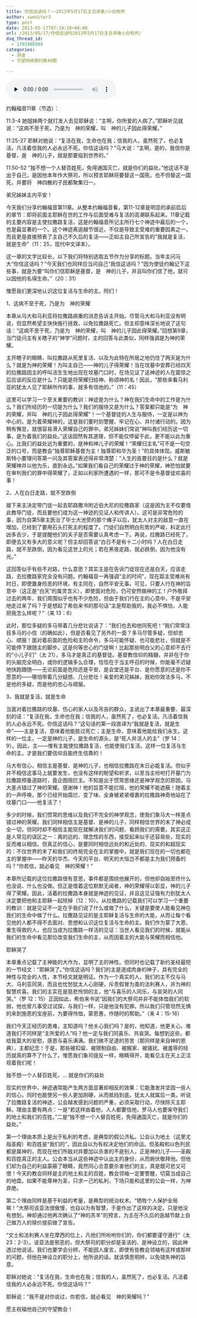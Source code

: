 ```yaml
---
title: 你信这话吗？——2013年5月17日主日讲章/小白牧师
author: sweditor3
type: post
date: 2013-05-17T07:19:10+00:00
url: /2013/05/17/你信这话吗2013年5月17日主日讲章小白牧师/
dsq_thread_id:
  - 1792488904
categories:
  - 讲道
  - 守望网络期刊第49期

---
```

<div id="c-8321" class="grandmp3">
  <audio src="https://t5.shwchurch.org/wp-content/uploads/2013/05/20130517151738435.mp3" controls false preload="none" autobuffer="false"></audio>
</div>

约翰福音11章（节选）：
	  
11:3-4 她姐妹两个就打发人去见耶稣说：&ldquo;主啊，你所爱的人病了。&rdquo;耶稣听见就说：&ldquo;这病不至于死，乃是为　神的荣耀，叫　神的儿子因此得荣耀。&rdquo;
	  
11:25-27 耶稣对她说：&ldquo;复活在我，生命也在我；信我的人，虽然死了，也必复活。凡活着信我的人必永远不死。你信这话吗？&rdquo;马大说：&ldquo;主啊，是的，我信你是基督，是　神的儿子，就是那要临到世界的。&rdquo;
	  
11:50-52 &ldquo;独不想一个人替百姓死，免得通国灭亡，就是你们的益处。&rdquo;他这话不是出于自己，是因他本年作大祭司，所以预言耶稣将要替这一国死。也不但替这一国死，并要将　神四散的子民都聚集归一。 

弟兄姊妹主内平安！ 

今天我们分享约翰福音第11章。从整本约翰福音看，第11-12章是明显的承前启后的章节：即将前面主耶稣在世的工作与后面受难与复活的高潮联系起来。11章记载的主要内容是主使拉撒路复活，这是约翰福音所记主所行七个神迹中最后的一个，也是最显著的一个。这个神迹离逾越节很近，不仅是导致主受难的重要因素之一，而且更是直接预表了主自己不久后的复活&mdash;&mdash;正如主自己所宣告的&ldquo;我就是复活，就是生命&rdquo;（11：25，现代中文译本）。 

这一章的文字比较长，以下我们将特别选取五节作为分享的标题。当年主问马大&ldquo;你信这话吗？&rdquo;今天我们也同样应当问自己&ldquo;我信这话吗？&rdquo;因为使徒约翰记下这些事，就是为要&ldquo;叫你们信耶稣是基督，是　神的儿子，并且叫你们信了他，就可以因他的名得生命。&rdquo;（20：31） 

惟愿我们更深地认识这位复活与生命的主。阿们！ 

1、这病不至于死，乃是为　神的荣耀 

本章从马大和马利亚将拉撒路病重的消息告诉主开始。尽管马大和马利亚没有明说，但显然希望主快快施行拯救，以免拉撒路死亡。但主却意味深长地说了这句话：&ldquo;这病不至于死，乃是为　神的荣耀，叫　神的儿子因此得荣耀。&rdquo;回想第9章，当门徒问主有关瞎子的&ldquo;神学&rdquo;问题时，主的回答与此类似，同样强调是为神的荣耀。 

主开瞎子的眼睛、叫拉撒路从死里复活、以及为此特在所居之地仍住了两天是为什么？就是为神的荣耀！为叫主自己&mdash;&mdash;神的儿子得荣耀！当在坟墓中安葬已经四天的拉撒路因主的呼叫活生生地出现在坟墓门口时，在场见证了这神迹的人在震惊之后应该的反应是什么？只能是将荣耀归给神、称颂神的名！因此，&ldquo;那些来看马利亚的犹太人见了耶稣所作的事，就多有信他的。&rdquo;（11：45） 

这里可以学习一个至关重要的教训：神迹是为什么？神在我们生命中的工作是为什么？我们所经历的一切是为什么？我们的服侍又是为什么？答案都只能是&ldquo;为　神的荣耀，并叫　神的儿子因此得荣耀&rdquo;！一个基督徒的人生与服侍，一定是以神为中心的，是为着荣耀神的，这是我们要时刻警醒、牢记在心、并付诸行动的。因为稍有懈怠，就很容易滑入荣耀自己的罪中。弟兄姊妹们常说&ldquo;神叫我们经历这一切事，是为着我们的益处。&rdquo;这话固然有其道理，但不能仅停留于此，更不能以此为重心。比我们的益处远为重要的，是神和神儿子的荣耀！&ldquo;荣耀归主名&rdquo;可不是一句空泛的口号，而是教会&ldquo;独尊耶稣基督为主！独尊耶和华为圣！&rdquo;的具体体现。威斯敏斯特小要理问答第一问及其答案表述得非常清楚：&ldquo;人生的首要目的是什么？就是荣耀神并以他为乐，直到永远。&rdquo;如果我们看自己的荣耀过于神的荣耀，神恐怕就要在审判我们的罪中得荣耀了，正如以利家所遭遇的一样，那可不是令基督徒欢喜的事！ 

2、人在白日走路，就不至跌倒 

接下来主决定带门徒一起去耶路撒冷附近伯大尼的拉撒路家（这是因为主不仅要借此教导门徒，而且要他们成为这一神迹的见证人和传讲人）。这可是非常危险的事，因为自第5章主医治了毕士大池旁的那个瘫子以后，犹太人对主的敌意一直在增加，已经到了要用石头打死主的程度了。门徒们自然明白形势的严峻，料定此行凶多吉少，于是提醒他们的夫子是否需要认真考虑一下。再说，拉撒路已经死了，即便去又有多大的意义呢？但主却回答说&ldquo;白日不是有十二小时吗？人在白日走路，就不至跌倒，因为看见这世上的光；若在黑夜走路，就必跌倒，因为他没有光。&rdquo; 

这回答似乎有些不对路，什么意思？其实主是在告诉门徒现在还是白天，应该走路，去拉撒路家完全没有问题。约翰福音一再强调&ldquo;主的时间&rdquo;，现在距主受难尚有时日，即使置身险恶的环境，有主同在，自然平安无事。可见，只要人行在神的旨意中（这正是&ldquo;白天&rdquo;的属灵含义），即使面对危险，仍可安然做神的工！户外敬拜过去的两年，我们周围似乎也有不少危险，但由于我们行在主的心意中，不是平安地走过来了吗？于是想起了希伯来书的那句话&ldquo;主是帮助我的，我必不惧怕，人能把我怎么样呢？&rdquo;（来 13：6） 

此时，那位多疑的多马带着几分悲壮说话了：&ldquo;我们也去和他同死吧！&rdquo;我们常常注目多马的小信（的确如此），但是否看见了另外的一面？多马尽管多疑，但却忠心、顺服！面对着前面的危险和主的命令，多马可能怀疑、也可能悲壮，但就是不可能停下跟随主的脚步。这是何等忠心的门徒啊！比起那些明白父的心意却不去行的&ldquo;小儿子们&rdquo;（太 21），多马才是真正的基督徒。基督教信仰的精髓，并非在于你的头脑完全明白，或你的逻辑多么合理，恰恰在于当主呼召的时候，你能毫不迟疑地快跑跟随&mdash;&mdash;无论前面是危险还是平安、是会堂还是平台、是你愿意的还是你不愿意的&mdash;&mdash;哪怕带着几分疑惑、几分悲壮！亲爱的弟兄姊妹，我劝你效法多马，不是他的多疑，而是他的忠心与顺服。 

3、我就是复活，就是生命 

当面对着拉撒路的坟墓、伤心的家人以及吊丧的群众，主说出了本章最重要、最深刻的话：&ldquo;复活在我，生命也在我；信我的人，虽然死了，也必复活。凡活着信我的人必永远不死。你信这话吗？&rdquo;这句话的第一段直译为&ldquo;我就是复活，就是生命&rdquo;&mdash;&mdash;主是复活，意味着他能胜过死亡；主是生命，意味着他能给我们永生。这样的一位主，一定是神的儿子，是生命的源头，是&ldquo;死人并活人的主&rdquo;（罗 14：9）。因此，主&mdash;&mdash;惟有主能使拉撒路复活，也能使我们复活。这样一位复活与生命的主，才是我们要信仰且能终生信靠的！ 

马大有信心，相信主是基督、是神的儿子，也相信拉撒路在末日必能复活。但似乎并不相信这事马上就要发生，也没有这样的盼望和祈求，以至当主吩咐打开墓门为拉撒路预备道路时，竟企图阻拦主。不知是出于惯常思维还是神学观念的原因，马大差点错过了神的荣耀。感谢神！他的旨意不能拦阻，他的荣耀不能遮蔽！随着主的一声呼唤，那个已经开始腐烂、变了味、全身被紧紧缠裹的拉撒路神奇地站在了坟墓门口&mdash;&mdash;他复活了！ 

多少的时候，我们惯常的思维以及我们不完全的神学观念，使我们象马大一样差点错过神的荣耀。我们同样相信主是基督、是神的儿子，同样相信世界的末了神必成全一切，但同时却不相信主能现在就解决我们的问题、看顾我们的需要。其实这正是人常见的误区之一：离的远的、理念性的东西，接受起来似乎还容易些，现实的反而难以相信。但真正的信心，是要同时相信远处的和近处的、现实的和超现实的：不仅世界的末了和我们的终局完全在主的掌握中，就是我们现在的一切也都在主的掌握中&mdash;&mdash;昨天的华杰、今天的平台、明天的大恒岂不都是主为我们预备的吗？&ldquo;你若信，就必看见　神的荣耀！&rdquo; 

本章所记载的这位拉撒路很有意思，事件都是围绕他展开的，但他却自始至终什么也没说、什么也没做。但正是借着这位默默无闻者，神的荣耀得以彰显，神的儿子得了荣耀。因此，活着的拉撒路本身就是神迹的见证，并且这见证强有力到犹太人决定要把他和主耶稣一起除掉（12：10）。从拉撒路的记载我们可以学习一个重要的教训：就是见证不一定在乎我们说了什么或做了什么，关键是要使人能看见神在我们的生命中做了什么。拉撒路见证的是主耶稣复活与生命的大能，从而让每个看见他的人都不得不去面对、思想和认识这位复活与生命的主。我们作为蒙了大恩、重生得救的人，也应当成为拉撒路一样活的见证：当世人看见我们的时候，就能从我们的生命中看见那位改变我们生命的主，从而因着主的大能与荣耀而相信他。 

耶稣哭了 

本章重点记载了主神能的大作为，显明了主的神性。但同时也记载了新约圣经最短的一节经文：&ldquo;耶稣哭了。&rdquo;你信这话吗？我们的主是道成肉身的神子，具有完全的神性与完全的人性，本节经文就是明证。作为一个真实的人，我们的主不仅与马大、马利亚同哭，而且也忧愁犹太人心刚硬，斥责假冒为善的法利赛人，并为神的智慧欢喜。我们的主实在是慈悲怜悯的主，他&ldquo;与喜乐的人同乐，与哀哭的人同哭。&rdquo;（罗 12：15）正因如此，希伯来书说&ldquo;因我们的大祭司并非不能体恤我们的软弱，他也曾凡事受过试探，与我们一样，只是他没有犯罪。所以我们只管坦然无惧的来到施恩的宝座前，为要得怜恤，蒙恩惠，作随时的帮助。&rdquo;（来 4：15-16） 

我们今天正经历的患难，主知道吗？他关心我们吗？是的，他知道，他更关心。难道我们不同样是&ldquo;主所爱的人&rdquo;吗？他一定与我们同喜乐、共哀哭。每想到这些，都给我莫大的安慰，感恩与喜乐满满。我们微不足道的劳苦（那同样是来自神的恩典），主都纪念！于是，那些被扣留、被限制自由、被搬家、被骚扰、被羞辱的经历就真的算不了什么了。惟愿我们象司提反一样，眼睛得开，能看见主在天上正注视着我们呢！ 

独不想一个人替百姓死，&hellip; 就是你们的益处 

现实的世界中，神迹通常能产生两方面显著却相反的效果：它能激发并坚固一些人的信心，同时也能使另一些人更加刚硬，从而抵挡到底。犹太人就属后一类。听说了拉撒路复活的神迹，公会越发感到问题的严重，必须采取行动，尽快除灭主耶稣。理由主要有两点：一是&ldquo;若这样由着他，人人都要信他，罗马人也要来夺我们的地土和我们的百姓。&rdquo;二是&ldquo;独不想一个人替百姓死，免得通国灭亡，就是你们的益处。&rdquo; 

第一个理由本质上是出于私利的考虑，是典型的假公济私。公会认为地土（这里尤指圣殿）和百姓是&ldquo;我们的&rdquo;，因此自以为有权决定他们的命运。但圣殿和以色列民都是属神的，而现在他们所敌对并要加以杀害的不是别人，正是神的儿子&mdash;&mdash;圣殿和百姓真正的主人。公会本当从这些神迹中认出主的身份，从而俯伏敬拜他。但他们却为自己的利益蒙蔽了眼睛，竟然同心合意要杀害他们的主，真是既可悲又可恨！今天的教会同样是主的地土和主的百姓，教会领袖一定要警醒，切莫当成自己的地盘。如果不能尊神为圣，只求一己的私利，下场只能和这里的公会一样，为神弃绝。 

第二个理由同样是基于利益的考量，是典型的统治权术。&ldquo;牺牲个人保护全局嘛！&rdquo;大祭司该亚法很傲慢，也自以为有智慧，于是作出了这样的决定。只是他没有想到，神却通过他再次确认了&ldquo;神的羔羊&rdquo;的预言，为主在不久后的逾越节献上自己做万人的赎价提前做了宣告。 

&ldquo;文士和法利赛人坐在摩西的位上，凡他们所吩咐你们的，你们都要谨守遵行&rdquo;（太 23：2-3）。该亚法是邪恶的，但大祭司的职分却是圣洁的、是神设立的，因此神透过他说话。我们也要学会分辨，不能因人废言，即使有些教会领袖有这样或那样的问题，但他在神设立的职分上，他所说的话，就该慎思明辨，以免错失神的旨意。 

耶稣对她说：&ldquo;复活在我，生命也在我；信我的人，虽然死了，也必复活。凡活着信我的人必永远不死。你信这话吗？&rdquo; 

耶稣说：&ldquo;我不是对你说过，你若信，就必看见　神的荣耀吗？&rdquo; 

愿主祝福他自己的守望教会！